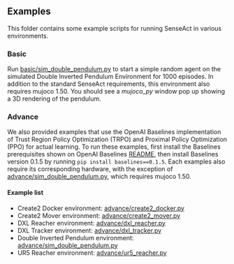 ## Examples

This folder contains some example scripts for running SenseAct in various environments.

### Basic

Run [basic/sim_double_pendulum.py](basic/sim_double_pendulum.py) to start a simple random agent on the simulated Double Inverted Pendulum Environment for 1000 episodes. In addition to the standard SenseAct requirements, this environment also requires mujoco 1.50. You should see a _mujoco_py_ window pop up showing a 3D rendering of the pendulum.

### Advance

We also provided examples that use the OpenAI Baselines implementation of Trust Region Policy Optimization (TRPO) and Proximal Policy Optimization (PPO) for actual learning. To run these examples, first install the Baselines prerequisites shown on OpenAI Baselines [README](https://github.com/openai/baselines), then install Baselines version 0.1.5 by running `pip install baselines==0.1.5`. Each examples also require its corresponding hardware, with the exception of [advance/sim_double_pendulum.py](advance/sim_double_pendulum.py), which requires mujoco 1.50.

#### Example list
* Create2 Docker environment: [advance/create2_docker.py](advance/create2_docker.py)
* Create2 Mover environment: [advance/create2_mover.py](advance/create2_mover.py)
* DXL Reacher environment: [advance/dxl_reacher.py](advance/dxl_reacher.py)
* DXL Tracker environment: [advance/dxl_tracker.py](advance/dxl_tracker.py)
* Double Inverted Pendulum environment: [advance/sim_double_pendulum.py](advance/sim_double_pendulum.py)
* UR5 Reacher environment: [advance/ur5_reacher.py](advance/ur5_reacher.py)
